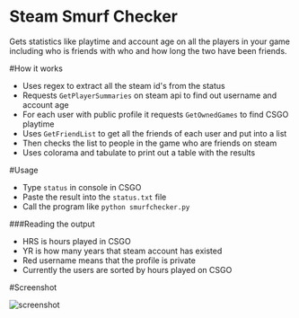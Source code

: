 # Steam Smurf Checker
Gets statistics like playtime and account age on all the players in your game including who is friends with who and
how long the two have been friends.

#How it works
 * Uses regex to extract all the steam id's from the status
 * Requests `GetPlayerSummaries` on steam api to find out username and account age
 * For each user with public profile it requests `GetOwnedGames` to find CSGO playtime
 * Uses `GetFriendList` to get all the friends of each user and put into a list
 * Then checks the list to people in the game who are friends on steam
 * Uses colorama and tabulate to print out a table with the results

#Usage
 * Type `status` in console in CSGO
 * Paste the result into the `status.txt` file
 * Call the program like `python smurfchecker.py`

 ###Reading the output
  * HRS is hours played in CSGO
  * YR is how many years that steam account has existed
  * Red username means that the profile is private
  * Currently the users are sorted by hours played on CSGO


#Screenshot

![screenshot](http://i.imgur.com/1gWETpI.png)

